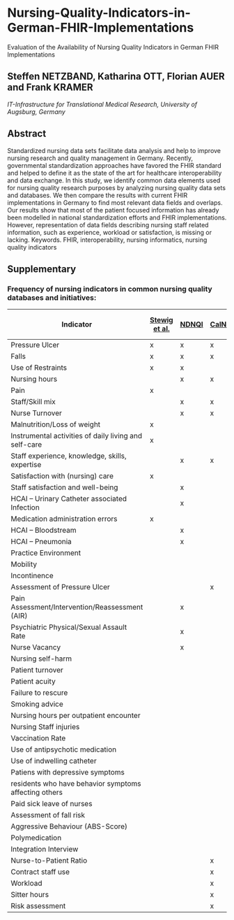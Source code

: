 # Nursing-Quality-Indicators-in-German-FHIR-Implementations
Evaluation of the Availability of Nursing Quality Indicators in German FHIR Implementations


## Steffen NETZBAND, Katharina OTT, Florian AUER and Frank KRAMER
*IT-Infrastructure for Translational Medical Research, University of Augsburg, Germany*



## Abstract
Standardized nursing data sets facilitate data analysis and help to improve nursing research and quality management in Germany. Recently, governmental standardization approaches have favored the FHIR standard and helped to define it as the state of the art for healthcare interoperability and data exchange. In this study, we identify common data elements used for nursing quality research purposes by analyzing nursing quality data sets and databases. We then compare the results with current FHIR implementations in Germany to find most relevant data fields and overlaps. Our results show that most of the patient focused information has already been modelled in national standardization efforts and FHIR implementations. However, representation of data fields describing nursing staff related information, such as experience, workload or satisfaction, is missing or lacking.
Keywords. FHIR, interoperability, nursing informatics, nursing quality indicators

## Supplementary

### Frequency of nursing indicators in common nursing quality databases and initiatives:

|Indicator | [Stewig et al.](https://jasmin.goeg.at/214/1/Pflege-Ergebnisqualit%C3%A4t.pdf)  | [NDNQI](https://search.ebscohost.com/login.aspx?direct=true&profile=ehost&scope=site&authtype=crawler&jrnl=10913734&AN=29434370&h=ThRHzN3vAbxS1rogj3C%2FehousCwcmyDCddiRwuwrw3hWCvtBgpCGgreyZmLM2P9Hy6ANsM9eHEf4VhgcEg%2FwRA%3D%3D&crl=c) | [CalNOC](https://www.ncbi.nlm.nih.gov/books/NBK43614/?report=printable)  | [MilNOD](https://sigmapubs.onlinelibrary.wiley.com/doi/full/10.1111/j.1547-5069.2010.01364.x) | [NQF](https://www.qualityforum.org/Publications/2004/10/National_Voluntary_Consensus_Standards_for_Nursing-Sensitive_Care__An_Initial_Performance_Measure_Set.aspx) | [VANOD](https://d1wqtxts1xzle7.cloudfront.net/52702059/Towards_a_national_report_card_in_nursin20170419-3216-j8happ-libre.pdf?1492634921=&response-content-disposition=inline%3B+filename%3DTowards_a_National_Report_Card_in_Nursin.pdf&Expires=1679323829&Signature=eFJkNfIogWAQ4T5kudEshT7OkFg3E~145FD70vt~CaWX6vDrn9fHH7HixxtslDJ-3wxQ5bzEVEe6dWj8isyV4waokUC8APtGzTeubdY~cbRcnd9F8H5C1etFVk6XaO1LusfzJCxq7VnpH6jJ2nHzD7Mj9sdAI~qJZPbu6-oPB2QWjfZjBlUUtPi2WEff8-1WKgmdEnGOVD3uI2FRVMQ~xY9aRsRb7Lv5qX~BXeysyLf5wfi0iXr1SZm~l-G2rmHYiDxbfk6ZjWOoE~QHVO~67mStc5MGRcyBK7IcCj0mWNizCXgF0v4-h0G-QZCXpgqqO~1IbslChG9tPQAyMS2v~w__&Key-Pair-Id=APKAJLOHF5GGSLRBV4ZA) | [CMS](https://f.hubspotusercontent30.net/hubfs/56632/MDS-3_0-QM-USERS-MANUAL-v14_0.pdf) | [C-HOBIC](https://doi.org/10.1197/jamia.M2974) | [C-NNQR](https://doi.org/10.1097/NCQ.0000000000000122) | [Switzerland Art. 59a KVG](https://search.ebscohost.com/login.aspx?direct=true&profile=ehost&scope=site&authtype=crawler&jrnl=09486704&AN=140064840&h=HHXkRFhzjPVz3H9NIdp4uTpX3gESZOETlupUXHQS0SF5sEyM8JwhXhzlH3gxMHM%2BuGNMfn1dvtX9WGSoBtPMsQ%3D%3D&crl=c) | [Wingenfeld et al.](https://www.institut-fernblick.de/wp-content/uploads/2019/01/20180903_Entwicklungsauftrag_station%C3%A4r_Abschlussbericht.pdf)  | Total|
|--------- | -------------- | ----- | ------- | ------ | --- | ----- | --- | ------- | ------ | ------------------------ | ------------------ | -----|
|Pressure Ulcer | x | x | x | x | x | x | x | x | x | x | x | 11|
|Falls | x | x | x | x | x | x | x | x | x |  | x | 10|
|Use of Restraints | x | x |  | x | x |  | x |  | x | x | x | 8|
|Nursing hours |  | x | x | x | x | x |  |  | x |  |  | 6|
|Pain | x |  |  |  |  |  |  | x | x | x | x | 5|
|Staff/Skill mix |  | x | x | x | x | x |  |  |  |  |  | 5|
|Nurse Turnover |  | x | x |  | x | x |  |  | x |  |  | 5|
|Malnutrition/Loss of weight | x |  |  |  |  |  | x |  |  | x | x | 4|
|Instrumental activities of daily living and self-care  | x |  |  |  |  |  | x | x |  |  | x | 4|
|Staff experience, knowledge, skills, expertise |  | x | x | x |  | x |  |  |  |  |  | 4|
|Satisfaction with (nursing) care | x |  |  | x |  | x |  |  |  |  |  | 3|
|Staff satisfaction and well-being |  | x |  | x |  | x |  |  |  |  |  | 3|
|HCAI – Urinary Catheter associated Infection |  | x |  |  | x |  | x |  |  |  |  | 3|
|Medication administration errors | x |  |  | x |  |  |  |  |  |  |  | 2|
|HCAI – Bloodstream |  | x |  |  | x |  |  |  |  |  |  | 2|
|HCAI – Pneumonia |  | x |  |  | x |  |  |  |  |  |  | 2|
|Practice Environment |  |  |  | x | x |  |  |  |  |  |  | 2|
|Mobility |  |  |  |  |  |  | x |  |  |  | x | 2|
|Incontinence |  |  |  |  |  |  | x | x |  |  |  | 2|
|Assessment of Pressure Ulcer |  |  | x |  |  |  |  |  | x |  |  | 2|
|Pain Assessment/Intervention/Reassessment (AIR) |  | x |  |  |  |  |  |  |  |  |  | 1|
|Psychiatric Physical/Sexual Assault Rate |  | x |  |  |  |  |  |  |  |  |  | 1|
|Nurse Vacancy |  | x |  |  |  |  |  |  |  |  |  | 1|
|Nursing self-harm |  |  |  | x |  |  |  |  |  |  |  | 1|
|Patient turnover |  |  |  | x |  |  |  |  |  |  |  | 1|
|Patient acuity |  |  |  | x |  |  |  |  |  |  |  | 1|
|Failure to rescure |  |  |  |  | x |  |  |  |  |  |  | 1|
|Smoking advice |  |  |  |  | x |  |  |  |  |  |  | 1|
|Nursing hours per outpatient encounter |  |  |  |  |  | x |  |  |  |  |  | 1|
|Nursing Staff injuries |  |  |  |  |  | x |  |  |  |  |  | 1|
|Vaccination Rate |  |  |  |  |  |  | x |  |  |  |  | 1|
|Use of antipsychotic medication |  |  |  |  |  |  | x |  |  |  |  | 1|
|Use of indwelling catheter |  |  |  |  |  |  | x |  |  |  |  | 1|
|Patiens with depressive symptoms |  |  |  |  |  |  | x |  |  |  |  | 1|
|residents who have behavior symptoms affecting others  |  |  |  |  |  |  | x |  |  |  |  | 1|
|Paid sick leave of nurses |  |  |  |  |  |  |  |  | x |  |  | 1|
|Assessment of fall risk |  |  |  |  |  |  |  |  | x |  |  | 1|
|Aggressive Behaviour (ABS-Score) |  |  |  |  |  |  |  |  | x |  |  | 1|
|Polymedication |  |  |  |  |  |  |  |  |  | x |  | 1|
|Integration Interview |  |  |  |  |  |  |  |  |  |  | x | 1|
|Nurse-to-Patient Ratio |  |  | x |  |  |  |  |  |  |  |  | 1|
|Contract staff use |  |  | x |  |  |  |  |  |  |  |  | 1|
|Workload |  |  | x |  |  |  |  |  |  |  |  | 1|
|Sitter hours |  |  | x |  |  |  |  |  |  |  |  | 1|
|Risk assessment |  |  | x |  |  |  |  |  |  |  |  | 1|

